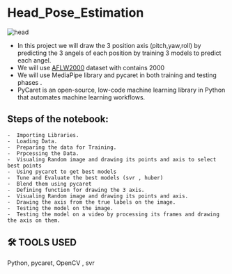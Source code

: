 # Head_Pose_Estimation

![[head]([.gif](https://github.com/H0SS4M/Head-Pose-Estemation/blob/main/output.gif))](https://github.com/H0SS4M/Head-Pose-Estemation/blob/main/output.gif)

- In this project we will draw the 3 position axis (pitch,yaw,roll) by predicting the 3 angels of each position by training 3 models to predict each angel. 
- We will use [AFLW2000](http://www.cbsr.ia.ac.cn/users/xiangyuzhu/projects/3DDFA/Database/AFLW2000-3D.zip) dataset with contains 2000 
- We will use MediaPipe library and pycaret in both training and testing phases .
- PyCaret is an open-source, low-code machine learning library in Python that automates machine learning workflows. 


## Steps of the notebook:
    -  Importing Libraries. 
    -  Loading Data. 
    -  Preparing the data for Training.
    -  Prpcessing the Data.
    -  Visualing Random image and drawing its points and axis to select best points
    -  Using pycaret to get best models
    -  Tune and Evaluate the best models (svr , huber) 
    -  Blend them using pycaret 
    -  Defining function for drawing the 3 axis.
    -  Visualing Random image and drawing its points and axis.
    -  Drawing the axis from the true labels on the image.
    -  Testing the model on the image.
    -  Testing the model on a video by processing its frames and drawing the axis on them.

## 🛠 TOOLS USED
Python, pycaret, OpenCV , svr
